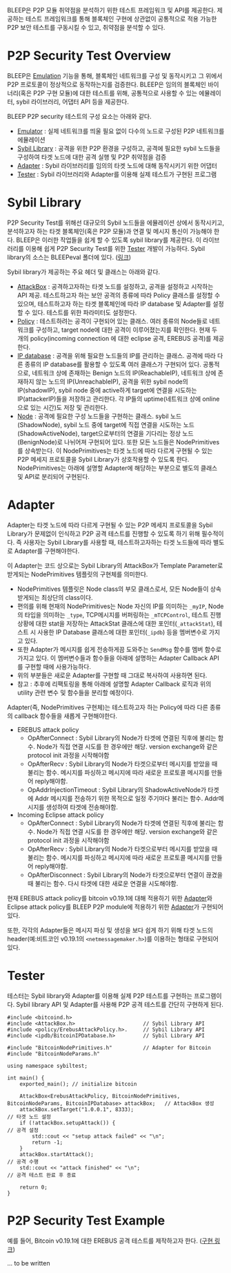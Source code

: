 BLEEP은 P2P 모듈 취약점을 분석하기 위한 테스트 프레임워크 및 API를 제공한다. 
제공하는 테스트 프레임워크를 통해 블록체인 구현에 상관없이 공통적으로 적용 가능한 P2P 보안 테스트를 구동시킬 수 있고, 취약점을 분석할 수 있다. 

# P2P Security Test Overview
BLEEP은 [Emulation](https://github.com/kaistshadow/blockchain-sim/blob/feature/191/documentation/docs/Emulation-Guide.md) 기능을 통해, 블록체인 네트워크를 구성 및 동작시키고 그 위에서 P2P 프로토콜이 정상적으로 동작하는지를 검증한다.
BLEEP은 임의의 블록체인 바이너리(혹은 P2P 구현 모듈)에 대한 테스트를 위해, 공통적으로 사용할 수 있는 에뮬레이터, sybil 라이브러리, 어댑터 API 등을 제공한다.

BLEEP P2P security 테스트의 구성 요소는 아래와 같다. 
- [Emulator](https://github.com/kaistshadow/blockchain-sim/blob/feature/191/documentation/docs/Emulation-Guide.md) : 실제 네트워크를 띄울 필요 없이 다수의 노드로 구성된 P2P 네트워크를 에뮬레이션
- [Sybil Library](Evaluation-Security-Sybil.md#sybil-library) : 공격을 위한 P2P 환경을 구성하고, 공격에 필요한 sybil 노드들을 구성하여 타겟 노드에 대한 공격 실행 및 P2P 취약점을 검증
- [Adapter](Evaluation-Security-Sybil.md#adapter) : Sybil 라이브러리를 임의의 타겟 노드에 대해 동작시키기 위한 어댑터 
- [Tester](Evaluation-Security-Sybil.md#tester) : Sybil 라이브러리와 Adapter를 이용해 실제 테스트가 구현된 프로그램 


# Sybil Library
P2P Security Test를 위해선 대규모의 Sybil 노드들을 에뮬레이션 상에서 동작시키고, 분석하고자 하는 타겟 블록체인(혹은 P2P 모듈)과 연결 및 메시지 통신이 가능해야 한다.
BLEEP은 이러한 작업들을 쉽게 할 수 있도록 sybil library를 제공한다. 이 라이브러리를 이용해 쉽게 P2P Security Test를 위한 [Tester](Evaluation-Security-Sybil.md#tester) 개발이 가능하다.
Sybil library의 소스는 BLEEPeval 폴더에 있다. ([링크](https://github.com/kaistshadow/blockchain-sim/tree/master/BLEEPeval/sybiltest-library/src))

Sybil library가 제공하는 주요 헤더 및 클래스는 아래와 같다.
- [AttackBox](https://github.com/kaistshadow/blockchain-sim/blob/master/BLEEPeval/sybiltest-library/src/AttackBox.h) : 공격하고자하는 타겟 노드를 설정하고, 공격을 설정하고 시작하는 API 제공. 테스트하고자 하는 보안 공격의 종류에 따라 Policy 클래스를 설정할 수 있으며, 테스트하고자 하는 타겟 블록체인에 따라 IP database 및 Adapter를 설정할 수 있다. 테스트를 위한 파라미터도 설정한다.
- [Policy](https://github.com/kaistshadow/blockchain-sim/tree/master/BLEEPeval/sybiltest-library/src/policy) : 테스트하려는 공격이 구현되어 있는 클래스. 여러 종류의 Node들로 네트워크를 구성하고, target node에 대한 공격이 이루어졌는지를 확인한다. 현재 두 개의 policy(incoming connection 에 대한 eclipse 공격, EREBUS 공격)를 제공한다.
- [IP database](https://github.com/kaistshadow/blockchain-sim/tree/master/BLEEPeval/sybiltest-library/src/ipdb) : 공격을 위해 필요한 노드들의 IP를 관리하는 클래스. 공격에 따라 다른 종류의 IP database를 활용할 수 있도록 여러 클래스가 구현되어 있다. 공통적으로, 네트워크 상에 존재하는 Benign 노드의 IP(ReachableIP), 네트워크 상에 존재하지 않는 노드의 IP(UnreachableIP), 공격을 위한 sybil node의 IP(shadowIP), sybil node 중에 active하게 target에 연결을 시도하는 IP(attackerIP)들을 저장하고 관리한다. 각 IP들의 uptime(네트워크 상에 online으로 있는 시간)도 저장 및 관리한다.
- [Node](https://github.com/kaistshadow/blockchain-sim/tree/master/BLEEPeval/sybiltest-library/src/node) : 공격에 필요한 구성 노드들을 구현하는 클래스. sybil 노드(ShadowNode), sybil 노드 중에 target에 직접 연결을 시도하는 노드(ShadowActiveNode), target으로부터의 연결을 기다리는 정상 노드(BenignNode)로 나뉘어져 구현되어 있다. 또한 모든 노드들은 NodePrimitives를 상속받는다. 이 NodePrimitives는 타겟 노드에 따라 다르게 구현될 수 있는 P2P 메세지 프로토콜을 Sybil Library가 상호작용할 수 있도록 한다. NodePrimitives는 아래에 설명할 Adapter에 해당하는 부분으로 별도의 클래스 및 API로 분리되어 구현된다.


# Adapter
Adapter는 타겟 노드에 따라 다르게 구현될 수 있는 P2P 메세지 프로토콜을 Sybil Library가 문제없이 인식하고 P2P 공격 테스트를 진행할 수 있도록 하기 위해 필수적이다.
즉 사용자는 Sybil Library를 사용할 때, 테스트하고자하는 타겟 노드들에 따라 별도로 Adapter를 구현해야한다.

이 Adapter는 코드 상으로는 Sybil Library의 AttackBox가 Template Parameter로 받게되는 NodePrimitives 템플릿의 구현체를 의미한다. 
- NodePrimitives 템플릿은 Node class의 부모 클래스로서, 모든 Node들이 상속받게되는 최상단의 class이다. 
- 편의를 위해 현재의 NodePrimitives는 Node 자신의 IP를 의미하는 `_myIP`, Node의 타입을 의미하는 `_type`, TCP메시지를 버퍼링하는 `_mTCPControl`, 테스트 진행 상황에 대한 stat을 저장하는 AttackStat 클래스에 대한 포인터(`_attackStat`), 테스트 시 사용한 IP Database 클래스에 대한 포인터(`_ipdb`) 등을 멤버변수로 가지고 있다. 
- 또한 Adapter가 메시지를 쉽게 전송하게끔 도와주는 `SendMsg` 함수를 멤버 함수로 가지고 있다. 이 멤버변수들과 함수들을 아래에 설명하는 Adapter Callback API를 구현할 때에 사용가능하다.
- 위의 부분들은 새로운 Adapter를 구현할 때 그대로 복사하여 사용하면 된다. 
- 참고 : 추후에 리팩토링을 통해 아래에 설명할 Adapter Callback 로직과 위의 utility 관련 변수 및 함수들을 분리할 예정이다.

Adapter(즉, NodePrimitives 구현체)는 테스트하고자 하는 Policy에 따라 다른 종류의 callback 함수들을 새롭게 구현해야한다.

- EREBUS attack policy
  - OpAfterConnect : Sybil Library의 Node가 타겟에 연결된 직후에 불리는 함수. Node가 직접 연결 시도를 한 경우에만 해당. version exchange와 같은 protocol init 과정을 시작해야함
  - OpAfterRecv : Sybil Library의 Node가 타겟으로부터 메시지를 받았을 때 불리는 함수. 메시지를 파싱하고 메시지에 따라 새로운 프로토콜 메시지를 만들어 reply해야함.
  - OpAddrInjectionTimeout : Sybil Library의 ShadowActiveNode가 타겟에 Addr 메시지를 전송하기 위한 목적으로 일정 주기마다 불리는 함수. Addr메시지를 생성하여 타겟에 전송해야함.
- Incoming Eclipse attack policy
  - OpAfterConnect : Sybil Library의 Node가 타겟에 연결된 직후에 불리는 함수. Node가 직접 연결 시도를 한 경우에만 해당. version exchange와 같은 protocol init 과정을 시작해야함
  - OpAfterRecv : Sybil Library의 Node가 타겟으로부터 메시지를 받았을 때 불리는 함수. 메시지를 파싱하고 메시지에 따라 새로운 프로토콜 메시지를 만들어 reply해야함.
  - OpAfterDisconnect : Sybil Library의 Node가 타겟으로부터 연결이 끊겼을 때 불리는 함수. 다시 타겟에 대한 새로운 연결을 시도해야함.

현재 EREBUS attack policy를 bitcoin v0.19.1에 대해 적용하기 위한 [Adapter](https://github.com/kaistshadow/blockchain-sim/blob/master/BLEEPeval/sybiltest-app/bitcoin/BitcoinNodePrimitives.h)와 
Eclipse attack policy를 BLEEP P2P module에 적용하기 위한 [Adapter](https://github.com/kaistshadow/blockchain-sim/blob/1b4d617ea1dff82f4c3c99c418394c0af5ed029d/BLEEPeval/sybiltest-app/BLEEPP2P/BLNodePrimitives.cpp)가 구현되어 있다.

또한, 각각의 Adapter들은 메시지 파싱 및 생성을 보다 쉽게 하기 위해 타겟 노드의 header(예:비트코인 v0.19.1의 `<netmessagemaker.h>`)를 이용하는 형태로 구현되어 있다. 


# Tester
테스터는 Sybil library와 Adapter를 이용해 실제 P2P 테스트를 구현하는 프로그램이다. 
Sybil library API 및 Adapter를 사용해 P2P 공격 테스트를 간단히 구현하게 된다. 

```
#include <bitcoind.h>
#include <AttackBox.h>                      // Sybil Library API
#include <policy/ErebusAttackPolicy.h>.     // Sybil Library API
#include <ipdb/BitcoinIPDatabase.h>         // Sybil Library API

#include "BitcoinNodePrimitives.h"          // Adapter for Bitcoin
#include "BitcoinNodeParams.h"              

using namespace sybiltest;

int main() {
    exported_main(); // initialize bitcoin

    AttackBox<ErebusAttackPolicy, BitcoinNodePrimitives, BitcoinNodeParams, BitcoinIPDatabase> attackBox;   // AttackBox 생성
    attackBox.setTarget("1.0.0.1", 8333);                                                                   // 타겟 노드 설정
    if (!attackBox.setupAttack()) {                                                                         // 공격 설정
        std::cout << "setup attack failed" << "\n";
        return -1;
    }
    attackBox.startAttack();                                                                                // 공격 수행
    std::cout << "attack finished" << "\n";                                                                 // 공격 테스트 완료 후 종료

    return 0;                                                                                               
}
```


# P2P Security Test Example

예를 들어, Bitcoin v0.19.1에 대한 EREBUS 공격 테스트를 제작하고자 한다. ([구현 링크](https://github.com/kaistshadow/blockchain-sim/tree/master/BLEEPeval/sybiltest-app/bitcoin))

... to be written

